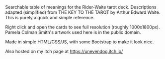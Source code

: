 Searchable table of meanings for the Rider-Waite tarot deck. Descriptions adapted (simplified) from THE KEY TO THE TAROT by Arthur Edward Waite. This is purely a quick and simple reference.

Right click and open the cards to see full resolution (roughly 1000x1800px). Pamela Colman Smith's artwork used here is in the public domain.

Made in simple HTML/CSS/JS, with some Bootstrap to make it look nice.

Also hosted on my itch page at https://unevendog.itch.io/
